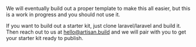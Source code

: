 We will eventually build out a proper template to make this all easier, but this is a work in progress and you should not use it.

If you want to build out a starter kit, just clone laravel/laravel and build it. Then reach out to us at hello@artisan.build and we will pair with you to get your starter kit ready to publish.
